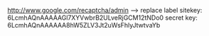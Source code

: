 http://www.google.com/recaptcha/admin --> replace label
sitekey: 6LcmhAQnAAAAAGl7XYVwbrB2ULveRjGCM12tNDo0
secret key: 6LcmhAQnAAAAAA8hW5ZLV3Jt2uWsFhlyJtwtvaYb
